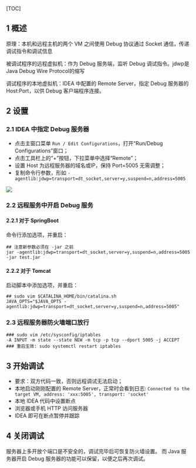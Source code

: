 [TOC]



## 1 概述

原理：本机和远程主机的两个 VM 之间使用 Debug 协议通过 Socket 通信，传递调试指令和调试信息

被调试程序的远程虚拟机：作为 Debug 服务端，监听 Debug 调试指令。jdwp是Java Debug Wire Protocol的缩写

调试程序的本地虚拟机：IDEA 中配置的 Remote Server，指定 Debug 服务器的Host:Port，以供 Debug 客户端程序连接。

## 2 设置

### 2.1 IDEA 中指定 Debug 服务器

- 点击主窗口菜单 `Run / Edit Configurations`，打开“Run/Debug Configurations”窗口；
- 点击工具栏上的“+”按钮，下拉菜单中选择“Remote”；
- 设置 Host 为远程服务器的域名或IP，保持 Port=5005 无需调整；
- 复制命令行参数，形如 `-agentlib:jdwp=transport=dt_socket,server=y,suspend=n,address=5005`

![](https://kolly-imgstore.oss-cn-shenzhen.aliyuncs.com/img/%E8%BF%9C%E7%A8%8B%E8%B0%83%E8%AF%95%20JVM.png)

### 2.2 远程服务中开启 Debug 服务

#### 2.2.1 对于 SpringBoot

命令行添加选项，并重启：

```shell
## 注意新参数必须在 -jar 之前
jar -agentlib:jdwp=transport=dt_socket,server=y,suspend=n,address=5005 -jar test.jar
```

#### 2.2.2 对于 Tomcat

启动脚本中添加选项，并重启：

```shell
## sudo vim $CATALINA_HOME/bin/catalina.sh
JAVA_OPTS="$JAVA_OPTS -agentlib:jdwp=transport=dt_socket,server=y,suspend=n,address=5005"
```

### 2.3 远程服务器防火墙端口放行

```shell
### sudo vim /etc/sysconfig/iptables
-A INPUT -m state --state NEW -m tcp -p tcp --dport 5005 -j ACCEPT
### 重启生效: sudo systemctl restart iptables
```

## 3 开始调试

- 要求：双方代码一致，否则远程调试无法启动；
- 本地启动刚刚配置的 Remote Server，正常时会看到日志: `Connected to the target VM, address: 'xxx:5005', transport: 'socket'`
- 本地 IDEA 代码中设置断点
- 浏览器或手机 HTTP 访问服务器
- IDEA 即可在断点暂停并跟踪

## 4 关闭调试

服务器上多开放个端口是不安全的，调试完毕后可恢复防火墙设置。 
而 Java 服务器开启 Debug 服务器的功能可以保留，以便之后再次调试。